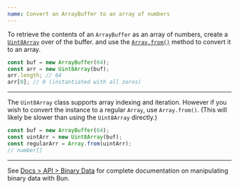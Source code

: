 ```yaml
---
name: Convert an ArrayBuffer to an array of numbers
---
```


To retrieve the contents of an `ArrayBuffer` as an array of numbers, create a [`Uint8Array`](https://developer.mozilla.org/en-US/docs/Web/JavaScript/Reference/Global_Objects/Uint8Array) over of the buffer. and use the [`Array.from()`](https://developer.mozilla.org/en-US/docs/Web/JavaScript/Reference/Global_Objects/Array/from) method to convert it to an array.

```ts
const buf = new ArrayBuffer(64);
const arr = new Uint8Array(buf);
arr.length; // 64
arr[0]; // 0 (instantiated with all zeros)
```

---

The `Uint8Array` class supports array indexing and iteration. However if you wish to convert the instance to a regular `Array`, use `Array.from()`. (This will likely be slower than using the `Uint8Array` directly.)

```ts
const buf = new ArrayBuffer(64);
const uintArr = new Uint8Array(buf);
const regularArr = Array.from(uintArr);
// number[]
```

---

See [Docs > API > Binary Data](https://bun.sh/docs/api/binary-data#conversion) for complete documentation on manipulating binary data with Bun.

